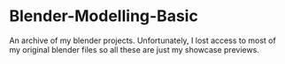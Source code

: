 # Blender-Modelling-Basic
An archive of my blender projects. Unfortunately, I lost access to most of my original blender files so all these are just my showcase previews.
